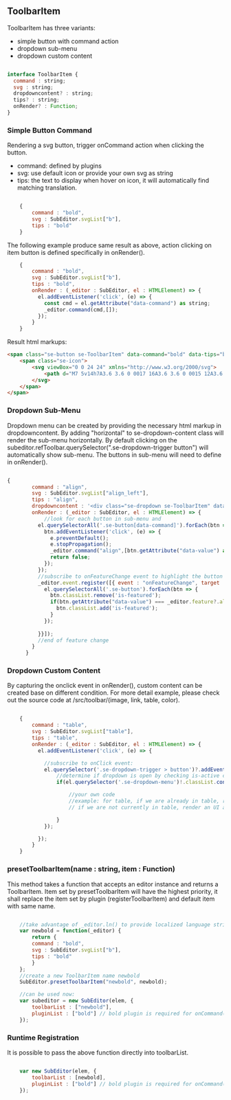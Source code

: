 ## ToolbarItem

ToolbarItem has three variants:
- simple button with command action
- dropdown sub-menu
- dropdown custom content

```js

interface ToolbarItem {
  command : string;
  svg : string;
  dropdowncontent? : string;
  tips? : string;
  onRender? : Function;
}

```


### Simple Button Command

Rendering a svg button, trigger onCommand action when clicking the button.   

- command: defined by plugins
- svg: use default icon or provide your own svg as string
- tips: the text to display when hover on icon, it will automatically find matching translation.   

```js

    {
        command : "bold",
        svg : SubEditor.svgList["b"],
        tips : "bold"
    }

```

The following example produce same result as above, action clicking on item button is defined specifically in onRender().    

```js
    {
        command : "bold",
        svg : SubEditor.svgList["b"],
        tips : "bold",
        onRender : (_editor : SubEditor, el : HTMLElement) => {
          el.addEventListener('click', (e) => {
            const cmd = el.getAttribute("data-command") as string;
            _editor.command(cmd,[]);
          });
        }
    }
```

Result html markups:
```html
<span class="se-button se-ToolbarItem" data-command="bold" data-tips="bold">
    <span class="se-icon">
        <svg viewBox="0 0 24 24" xmlns="http://www.w3.org/2000/svg">
            <path d="M7 5v14h7A3.6 3.6 0 0017 16A3.6 3.6 0 0015 12A3.6 3.6 0 0017 8.5A3.6 3.6 0 0014 5h-7ZM9 7h4.5A2.1 2.1 0 0114.5 9A2.1 2.1 0 0113.5 11h-4.5v-4ZM9 13h4.5A2.1 2.1 0 0114.5 15.5A2.1 2.1 0 0113.5 17h-4.5v-4Z"></path>
        </svg>
    </span>
</span>

```

### Dropdown Sub-Menu

Dropdown menu can be created by providing the necessary html markup in dropdowncontent. By adding "horizontal" to se-dropdown-content class will render the sub-menu horizontally. By default clicking on the subeditor.refToolbar.querySelector(".se-dropdown-trigger button") will automatically show sub-menu. The buttons in sub-menu will need to define in onRender().       

```js

{
        command : "align",
        svg : SubEditor.svgList["align_left"],
        tips : "align",
        dropdowncontent : '<div class="se-dropdown se-ToolbarItem" data-tips="align"><div class="se-dropdown-trigger"><button class="se-button" aria-haspopup="true" aria-controls="dropdown-menu-align"><span></span><span class="se-icon">'+SubEditor.svgList["align_left"]+'</span></button></div><div class="se-dropdown-menu" id="dropdown-menu-align" role="menu"><div class="se-dropdown-content horizontal"><span class="se-button se-ToolbarItem" data-command="align" data-value="left" data-tips="align left"><span class="se-icon">'+SubEditor.svgList["align_left"]+'</span></span><span class="se-button se-ToolbarItem" data-command="align" data-value="center" data-tips="align center"><span class="se-icon">'+SubEditor.svgList["align_center"]+'</span></span><span class="se-button se-ToolbarItem" data-command="align" data-value="right" data-tips="align right"><span class="se-icon">'+SubEditor.svgList["align_right"]+'</span></span><span class="se-button ToolbarItem" data-command="align" data-value="justify" data-tips="align justify"><span class="se-icon">'+SubEditor.svgList["align_justify"]+'</span></span></div></div></div>',
        onRender : (_editor : SubEditor, el : HTMLElement) => {
            //look for each button in sub-menu and 
          el.querySelectorAll('.se-button[data-command]').forEach(btn => {
            btn.addEventListener('click', (e) => {
              e.preventDefault();
              e.stopPropagation();
              _editor.command("align",[btn.getAttribute("data-value") as string]);
              return false;
            });
          });
          //subscribe to onFeatureChange event to highlight the button if the current content at cursor has matching style
          _editor.event.register([{ event : "onFeatureChange", target : [], callback : () => {
            el.querySelectorAll('.se-button').forEach(btn => {
              btn.classList.remove('is-featured');
              if(btn.getAttribute("data-value") === _editor.feature?.align) {
                btn.classList.add('is-featured');
              }
            });
        
          }}]);
          //end of feature change
        }
      }

```

### Dropdown Custom Content

By capturing the onclick event in onRender(), custom content can be created base on different condition. For more detail example, please check out the source code at /src/toolbar/(image, link, table, color).   

```js

    {
        command : "table",
        svg : SubEditor.svgList["table"],
        tips : "table",
        onRender : (_editor : SubEditor, el : HTMLElement) => {
          el.addEventListener('click', (e) => {

            //subscribe to onClick event:
            el.querySelector('.se-dropdown-trigger > button')?.addEventListener('click', () => {
                //determine if dropdown is open by checking is-active class
                if(el.querySelector('.se-dropdown-menu')!.classList.contains("is-active")) {

                    //your own code
                    //example: for table, if we are already in table, render submenu for table opertions such as merge/unmerge
                    // if we are not currently in table, render an UI allowing user to create a new table by choosing number of columns and rows

                }
            });

          });
        }
    }

```

### presetToolbarItem(name : string, item : Function)

This method takes a function that accepts an editor instance and returns a ToolbarItem. Item set by presetToolbarItem will have the highest priority, it shall replace the item set by plugin (registerToolbarItem) and default item with same name.   

```js

    //take advantage of _editor.ln() to provide localized language string when rendering content
    var newbold = function(_editor) {
        return {
        command : "bold",
        svg : SubEditor.svgList["b"],
        tips : "bold"
        }
    };
    //create a new ToolbarItem name newbold
    SubEditor.presetToolbarItem("newbold", newbold);

    //can be used now:
    var subeditor = new SubEditor(elem, {
        toolbarList : ["newbold"],
        pluginList : ["bold"] // bold plugin is required for onCommand("bold", []) to work
    });

```

### Runtime Registration

It is possible to pass the above function directly into toolbarList.   

```js

    var new SubEditor(elem, {
        toolbarList : [newbold],
        pluginList : ["bold"] // bold plugin is required for onCommand("bold", []) to work
    });

```
